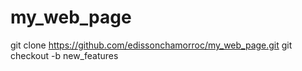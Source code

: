 # my_web_page

git clone https://github.com/edissonchamorroc/my_web_page.git
git checkout -b new_features

